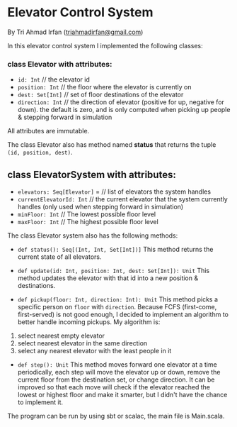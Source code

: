 # Elevator Control System

By Tri Ahmad Irfan (triahmadirfan@gmail.com)

In this elevator control system I implemented the following classes:

### class Elevator with attributes:

* `id: Int` // the elevator id
* `position: Int` // the floor where the elevator is currently on
* `dest: Set[Int]` // set of floor destinations of the elevator
* `direction: Int` // the direction of elevator (positive for up, negative for down). the default is zero, and is only computed when picking up people & stepping forward in simulation

All attributes are immutable.

The class Elevator also has method named **status** that returns the tuple `(id, position, dest)`.

## class ElevatorSystem with attributes:

* `elevators: Seq[Elevator]` = // list of elevators the system handles
* `currentElevatorId: Int` // the current elevator that the system currently handles (only used when stepping forward in simulation)
* `minFloor: Int` // The lowest possible floor level
* `maxFloor: Int` // The highest possible floor level

The class Elevator system also has the following methods:

* `def status(): Seq[(Int, Int, Set[Int])]`
This method returns the current state of all elevators.

* `def update(id: Int, position: Int, dest: Set[Int]): Unit`
This method updates the elevator with that id into a new position & destinations.

* `def pickup(floor: Int, direction: Int): Unit`
This method picks a specific person on `floor` with `direction`. Because FCFS (first-come, first-served) is not good enough, I decided to implement an algorithm to better handle incoming pickups. My algorithm is:

1. select nearest empty elevator
2. select nearest elevator in the same direction
3. select any nearest elevator with the least people in it

* `def step(): Unit`
This method moves forward one elevator at a time periodically, each step will move the elevator up or down, remove the current floor from the destination set, or change direction. It can be improved so that each move will check if the elevator reached the lowest or highest floor and make it smarter, but I didn't have the chance to implement it.


The program can be run by using sbt or scalac, the main file is Main.scala.